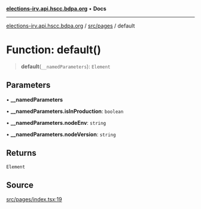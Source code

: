 [**elections-irv.api.hscc.bdpa.org**](../../../README.md) • **Docs**

***

[elections-irv.api.hscc.bdpa.org](../../../README.md) / [src/pages](../README.md) / default

# Function: default()

> **default**(`__namedParameters`): `Element`

## Parameters

• **\_\_namedParameters**

• **\_\_namedParameters.isInProduction**: `boolean`

• **\_\_namedParameters.nodeEnv**: `string`

• **\_\_namedParameters.nodeVersion**: `string`

## Returns

`Element`

## Source

[src/pages/index.tsx:19](https://github.com/Xunnamius/elections_irv.api.hscc.bdpa.org/blob/c917ea60595d63d322e4038beb12d08f7d64cdd2/src/pages/index.tsx#L19)
